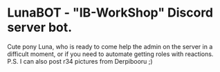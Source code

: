 # LunaBOT - "IB-WorkShop" Discord server bot.

Cute pony Luna, who is ready to come help the admin on the server in a difficult moment, or if you need to automate getting roles with reactions.
P.S. I can also post r34 pictures from Derpibooru ;)